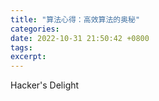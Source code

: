 ```yaml
---
title: "算法心得：高效算法的奥秘"
categories: 
date: 2022-10-31 21:50:42 +0800
tags: 
excerpt: 
---
```



Hacker's Delight




